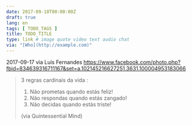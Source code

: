 ```yaml
---
date: 2017-09-18T00:00:00Z
draft: true
lang: en
tags: [ TODO_TAGS ]
title: TODO_TITLE
type: link # image quote video text audio chat
via: "[Who](http://example.com)"
---
```



2017-09-17 via Luis Fernandes
https://www.facebook.com/photo.php?fbid=834639316711167&set=a.102145216627251.3631.100004953183066

> 3 regras cardinais da vida :
> 
> 1. Não prometas quando estás feliz!
> 2. Não respondas quando estás zangado!
> 3. Não decidas quando estás triste!
> 
> (via Quintessential Mind)
